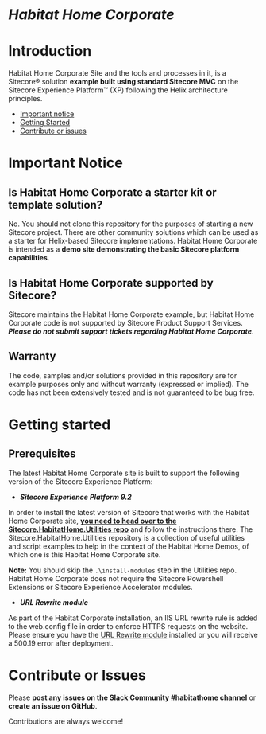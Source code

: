 # *Habitat Home Corporate* #

# Introduction 
Habitat Home Corporate Site and the tools and processes in it, is a Sitecore&reg; solution **example built using standard Sitecore MVC** on the Sitecore Experience Platform&trade; (XP)  following the Helix architecture principles.

- [Important notice](#important-notice)
- [Getting Started](#getting-started)
- [Contribute or issues](#contribute-or-issues)
 
# Important Notice #
## Is Habitat Home Corporate a starter kit or template solution?

No. You should not clone this repository for the purposes of starting a new Sitecore project. There are other community solutions which can be used as a starter for Helix-based Sitecore implementations. Habitat Home Corporate is intended as a **demo site demonstrating the basic Sitecore platform capabilities**.

## Is Habitat Home Corporate supported by Sitecore?

Sitecore maintains the Habitat Home Corporate example, but Habitat Home Corporate code is not supported by Sitecore Product Support Services. ***Please do not submit support tickets regarding Habitat Home Corporate***.

## Warranty ##
The code, samples and/or solutions provided in this repository are for example purposes only and without warranty (expressed or implied). The code has not been extensively tested and is not guaranteed to be bug free.

# Getting started #

## Prerequisites ##
The latest Habitat Home Corporate site is built to support the following version of the Sitecore Experience Platform:

- ***Sitecore Experience Platform 9.2***

In order to install the latest version of Sitecore that works with the Habitat Home Corporate site, **[you need to  head over to the Sitecore.HabitatHome.Utilities repo](https://github.com/Sitecore/Sitecore.HabitatHome.Utilities)** and follow the instructions there. The Sitecore.HabitatHome.Utilities repository is a collection of useful utilities and script examples to help in the context of the Habitat Home Demos, of which one is this Habitat Home Corporate site.

**Note:** You should skip the `.\install-modules` step in the Utilities repo. Habitat Home Corporate does not require the Sitecore Powershell Extensions or Sitecore Experience Accelerator modules.

- ***URL Rewrite module***

As part of the Habitat Corporate installation, an IIS URL rewrite rule is added to the web.config file in order to enforce HTTPS requests on the website. Please ensure you have the [URL Rewrite module](https://www.iis.net/downloads/microsoft/url-rewrite) installed or you will receive a 500.19 error after deployment.

# Contribute or Issues #
Please **post any issues on the Slack Community #habitathome channel** or **create an issue on GitHub**. 

Contributions are always welcome!